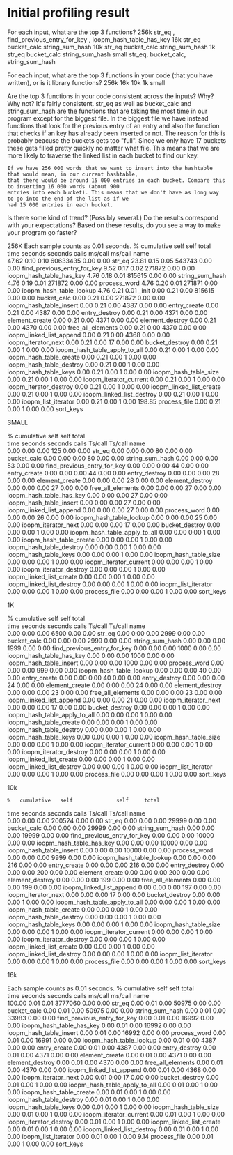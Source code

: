 # Initial profiling result

For each input, what are the top 3 functions?
    256k
        str_eq , find_previous_entry_for_key , ioopm_hash_table_has_key
    16k 
        str_eq bucket_calc string_sum_hash
    10k 
        str_eq bucket_calc string_sum_hash
    1k
        str_eq bucket_calc string_sum_hash
    small
        str_eq, bucket_calc, string_sum_hash

For each input, what are the top 3 functions in your code (that you have written), or is it library functions?
    256k
    16k
    10k
    1k
    small

Are the top 3 functions in your code consistent across the inputs? Why? Why not?
    It's fairly consistent. str_eq as well as bucket_calc and string_sum_hash are the functions that are taking
    the most time in our program except for the biggest file. In the biggest file we have instead functions
    that look for the previous entry of an entry and also the function that checks if an key has already
    been inserted or not. The reason for this is probably beacuse the buckets gets too "full". Since we 
    only have 17 buckets these gets filled pretty quickly no matter what file. This means that we are more likely
    to traverse the linked list in each bucket to find our key. 

    If we have 256 000 words that we want to insert into the hashtable that would mean, in our current hashtable,
    that there would be around 15 000 entries in each bucket. Compare this to inserting 16 000 words (about 900
    entries into each bucket). This means that we don't have as long way to go into the end of the list as if we
    had 15 000 entries in each bucket.
     
Is there some kind of trend? (Possibly several.)
Do the results correspond with your expectations?
Based on these results, do you see a way to make your program go faster?

256K 
Each sample counts as 0.01 seconds.
  %   cumulative   self              self     total           
 time   seconds   seconds    calls  ms/call  ms/call  name    
 47.62      0.10     0.10 60633435     0.00     0.00  str_eq
 23.81      0.15     0.05   543743     0.00     0.00  find_previous_entry_for_key
  9.52      0.17     0.02   271872     0.00     0.00  ioopm_hash_table_has_key
  4.76      0.18     0.01   815615     0.00     0.00  string_sum_hash
  4.76      0.19     0.01   271872     0.00     0.00  process_word
  4.76      0.20     0.01   271871     0.00     0.00  ioopm_hash_table_lookup
  4.76      0.21     0.01                             _init
  0.00      0.21     0.00   815615     0.00     0.00  bucket_calc
  0.00      0.21     0.00   271872     0.00     0.00  ioopm_hash_table_insert
  0.00      0.21     0.00     4387     0.00     0.00  entry_create
  0.00      0.21     0.00     4387     0.00     0.00  entry_destroy
  0.00      0.21     0.00     4371     0.00     0.00  element_create
  0.00      0.21     0.00     4371     0.00     0.00  element_destroy
  0.00      0.21     0.00     4370     0.00     0.00  free_all_elements
  0.00      0.21     0.00     4370     0.00     0.00  ioopm_linked_list_append
  0.00      0.21     0.00     4368     0.00     0.00  ioopm_iterator_next
  0.00      0.21     0.00       17     0.00     0.00  bucket_destroy
  0.00      0.21     0.00        1     0.00     0.00  ioopm_hash_table_apply_to_all
  0.00      0.21     0.00        1     0.00     0.00  ioopm_hash_table_create
  0.00      0.21     0.00        1     0.00     0.00  ioopm_hash_table_destroy
  0.00      0.21     0.00        1     0.00     0.00  ioopm_hash_table_keys
  0.00      0.21     0.00        1     0.00     0.00  ioopm_hash_table_size
  0.00      0.21     0.00        1     0.00     0.00  ioopm_iterator_current
  0.00      0.21     0.00        1     0.00     0.00  ioopm_iterator_destroy
  0.00      0.21     0.00        1     0.00     0.00  ioopm_linked_list_create
  0.00      0.21     0.00        1     0.00     0.00  ioopm_linked_list_destroy
  0.00      0.21     0.00        1     0.00     0.00  ioopm_list_iterator
  0.00      0.21     0.00        1     0.00   198.85  process_file
  0.00      0.21     0.00        1     0.00     0.00  sort_keys
 

 SMALL

   %   cumulative   self              self     total           
 time   seconds   seconds    calls  Ts/call  Ts/call  name    
  0.00      0.00     0.00      125     0.00     0.00  str_eq
  0.00      0.00     0.00       80     0.00     0.00  bucket_calc
  0.00      0.00     0.00       80     0.00     0.00  string_sum_hash
  0.00      0.00     0.00       53     0.00     0.00  find_previous_entry_for_key
  0.00      0.00     0.00       44     0.00     0.00  entry_create
  0.00      0.00     0.00       44     0.00     0.00  entry_destroy
  0.00      0.00     0.00       28     0.00     0.00  element_create
  0.00      0.00     0.00       28     0.00     0.00  element_destroy
  0.00      0.00     0.00       27     0.00     0.00  free_all_elements
  0.00      0.00     0.00       27     0.00     0.00  ioopm_hash_table_has_key
  0.00      0.00     0.00       27     0.00     0.00  ioopm_hash_table_insert
  0.00      0.00     0.00       27     0.00     0.00  ioopm_linked_list_append
  0.00      0.00     0.00       27     0.00     0.00  process_word
  0.00      0.00     0.00       26     0.00     0.00  ioopm_hash_table_lookup
  0.00      0.00     0.00       25     0.00     0.00  ioopm_iterator_next
  0.00      0.00     0.00       17     0.00     0.00  bucket_destroy
  0.00      0.00     0.00        1     0.00     0.00  ioopm_hash_table_apply_to_all
  0.00      0.00     0.00        1     0.00     0.00  ioopm_hash_table_create
  0.00      0.00     0.00        1     0.00     0.00  ioopm_hash_table_destroy
  0.00      0.00     0.00        1     0.00     0.00  ioopm_hash_table_keys
  0.00      0.00     0.00        1     0.00     0.00  ioopm_hash_table_size
  0.00      0.00     0.00        1     0.00     0.00  ioopm_iterator_current
  0.00      0.00     0.00        1     0.00     0.00  ioopm_iterator_destroy
  0.00      0.00     0.00        1     0.00     0.00  ioopm_linked_list_create
  0.00      0.00     0.00        1     0.00     0.00  ioopm_linked_list_destroy
  0.00      0.00     0.00        1     0.00     0.00  ioopm_list_iterator
  0.00      0.00     0.00        1     0.00     0.00  process_file
  0.00      0.00     0.00        1     0.00     0.00  sort_keys


1K 

  %   cumulative   self              self     total           
 time   seconds   seconds    calls  Ts/call  Ts/call  name    
  0.00      0.00     0.00     6500     0.00     0.00  str_eq
  0.00      0.00     0.00     2999     0.00     0.00  bucket_calc
  0.00      0.00     0.00     2999     0.00     0.00  string_sum_hash
  0.00      0.00     0.00     1999     0.00     0.00  find_previous_entry_for_key
  0.00      0.00     0.00     1000     0.00     0.00  ioopm_hash_table_has_key
  0.00      0.00     0.00     1000     0.00     0.00  ioopm_hash_table_insert
  0.00      0.00     0.00     1000     0.00     0.00  process_word
  0.00      0.00     0.00      999     0.00     0.00  ioopm_hash_table_lookup
  0.00      0.00     0.00       40     0.00     0.00  entry_create
  0.00      0.00     0.00       40     0.00     0.00  entry_destroy
  0.00      0.00     0.00       24     0.00     0.00  element_create
  0.00      0.00     0.00       24     0.00     0.00  element_destroy
  0.00      0.00     0.00       23     0.00     0.00  free_all_elements
  0.00      0.00     0.00       23     0.00     0.00  ioopm_linked_list_append
  0.00      0.00     0.00       21     0.00     0.00  ioopm_iterator_next
  0.00      0.00     0.00       17     0.00     0.00  bucket_destroy
  0.00      0.00     0.00        1     0.00     0.00  ioopm_hash_table_apply_to_all
  0.00      0.00     0.00        1     0.00     0.00  ioopm_hash_table_create
  0.00      0.00     0.00        1     0.00     0.00  ioopm_hash_table_destroy
  0.00      0.00     0.00        1     0.00     0.00  ioopm_hash_table_keys
  0.00      0.00     0.00        1     0.00     0.00  ioopm_hash_table_size
  0.00      0.00     0.00        1     0.00     0.00  ioopm_iterator_current
  0.00      0.00     0.00        1     0.00     0.00  ioopm_iterator_destroy
  0.00      0.00     0.00        1     0.00     0.00  ioopm_linked_list_create
  0.00      0.00     0.00        1     0.00     0.00  ioopm_linked_list_destroy
  0.00      0.00     0.00        1     0.00     0.00  ioopm_list_iterator
  0.00      0.00     0.00        1     0.00     0.00  process_file
  0.00      0.00     0.00        1     0.00     0.00  sort_keys





  10k 

    %   cumulative   self              self     total           
 time   seconds   seconds    calls  Ts/call  Ts/call  name    
  0.00      0.00     0.00   200524     0.00     0.00  str_eq
  0.00      0.00     0.00    29999     0.00     0.00  bucket_calc
  0.00      0.00     0.00    29999     0.00     0.00  string_sum_hash
  0.00      0.00     0.00    19999     0.00     0.00  find_previous_entry_for_key
  0.00      0.00     0.00    10000     0.00     0.00  ioopm_hash_table_has_key
  0.00      0.00     0.00    10000     0.00     0.00  ioopm_hash_table_insert
  0.00      0.00     0.00    10000     0.00     0.00  process_word
  0.00      0.00     0.00     9999     0.00     0.00  ioopm_hash_table_lookup
  0.00      0.00     0.00      216     0.00     0.00  entry_create
  0.00      0.00     0.00      216     0.00     0.00  entry_destroy
  0.00      0.00     0.00      200     0.00     0.00  element_create
  0.00      0.00     0.00      200     0.00     0.00  element_destroy
  0.00      0.00     0.00      199     0.00     0.00  free_all_elements
  0.00      0.00     0.00      199     0.00     0.00  ioopm_linked_list_append
  0.00      0.00     0.00      197     0.00     0.00  ioopm_iterator_next
  0.00      0.00     0.00       17     0.00     0.00  bucket_destroy
  0.00      0.00     0.00        1     0.00     0.00  ioopm_hash_table_apply_to_all
  0.00      0.00     0.00        1     0.00     0.00  ioopm_hash_table_create
  0.00      0.00     0.00        1     0.00     0.00  ioopm_hash_table_destroy
  0.00      0.00     0.00        1     0.00     0.00  ioopm_hash_table_keys
  0.00      0.00     0.00        1     0.00     0.00  ioopm_hash_table_size
  0.00      0.00     0.00        1     0.00     0.00  ioopm_iterator_current
  0.00      0.00     0.00        1     0.00     0.00  ioopm_iterator_destroy
  0.00      0.00     0.00        1     0.00     0.00  ioopm_linked_list_create
  0.00      0.00     0.00        1     0.00     0.00  ioopm_linked_list_destroy
  0.00      0.00     0.00        1     0.00     0.00  ioopm_list_iterator
  0.00      0.00     0.00        1     0.00     0.00  process_file
  0.00      0.00     0.00        1     0.00     0.00  sort_keys

  16k


  Each sample counts as 0.01 seconds.
  %   cumulative   self              self     total           
 time   seconds   seconds    calls  ms/call  ms/call  name    
100.00      0.01     0.01  3777060     0.00     0.00  str_eq
  0.00      0.01     0.00    50975     0.00     0.00  bucket_calc
  0.00      0.01     0.00    50975     0.00     0.00  string_sum_hash
  0.00      0.01     0.00    33983     0.00     0.00  find_previous_entry_for_key
  0.00      0.01     0.00    16992     0.00     0.00  ioopm_hash_table_has_key
  0.00      0.01     0.00    16992     0.00     0.00  ioopm_hash_table_insert
  0.00      0.01     0.00    16992     0.00     0.00  process_word
  0.00      0.01     0.00    16991     0.00     0.00  ioopm_hash_table_lookup
  0.00      0.01     0.00     4387     0.00     0.00  entry_create
  0.00      0.01     0.00     4387     0.00     0.00  entry_destroy
  0.00      0.01     0.00     4371     0.00     0.00  element_create
  0.00      0.01     0.00     4371     0.00     0.00  element_destroy
  0.00      0.01     0.00     4370     0.00     0.00  free_all_elements
  0.00      0.01     0.00     4370     0.00     0.00  ioopm_linked_list_append
  0.00      0.01     0.00     4368     0.00     0.00  ioopm_iterator_next
  0.00      0.01     0.00       17     0.00     0.00  bucket_destroy
  0.00      0.01     0.00        1     0.00     0.00  ioopm_hash_table_apply_to_all
  0.00      0.01     0.00        1     0.00     0.00  ioopm_hash_table_create
  0.00      0.01     0.00        1     0.00     0.00  ioopm_hash_table_destroy
  0.00      0.01     0.00        1     0.00     0.00  ioopm_hash_table_keys
  0.00      0.01     0.00        1     0.00     0.00  ioopm_hash_table_size
  0.00      0.01     0.00        1     0.00     0.00  ioopm_iterator_current
  0.00      0.01     0.00        1     0.00     0.00  ioopm_iterator_destroy
  0.00      0.01     0.00        1     0.00     0.00  ioopm_linked_list_create
  0.00      0.01     0.00        1     0.00     0.00  ioopm_linked_list_destroy
  0.00      0.01     0.00        1     0.00     0.00  ioopm_list_iterator
  0.00      0.01     0.00        1     0.00     9.14  process_file
  0.00      0.01     0.00        1     0.00     0.00  sort_keys